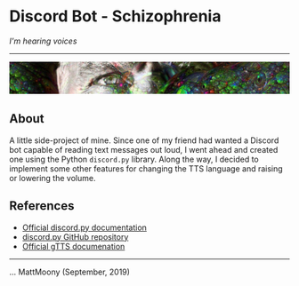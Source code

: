 # Discord Bot - Schizophrenia
_I'm hearing voices_

---

![banner](media/docs/banner.jpg)

## About

A little side-project of mine. Since one of my friend had wanted a Discord bot capable of reading text messages out loud, I went ahead and created one using the Python `discord.py` library. Along the way, I decided to implement some other features for changing the TTS language and raising or lowering the volume.

## References

 - [Official discord.py documentation](https://discordpy.readthedocs.io/en/latest/)
 - [discord.py GitHub repository](https://github.com/Rapptz/discord.py/)
 - [Official gTTS documenation](https://gtts.readthedocs.io/en/latest/)

---

... MattMoony (September, 2019)